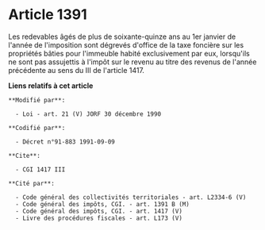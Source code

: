 # Article 1391

Les redevables âgés de plus de soixante-quinze ans au 1er janvier de l'année de l'imposition sont dégrevés d'office de la
taxe foncière sur les propriétés bâties pour l'immeuble habité exclusivement par eux, lorsqu'ils ne sont pas assujettis à
l'impôt sur le revenu au titre des revenus de l'année précédente au sens du III de l'article 1417.

**Liens relatifs à cet article**

	**Modifié par**:

	  - Loi - art. 21 (V) JORF 30 décembre 1990

	**Codifié par**:

	  - Décret n°91-883 1991-09-09

	**Cite**:

	  - CGI 1417 III

	**Cité par**:

	  - Code général des collectivités territoriales - art. L2334-6 (V)
	  - Code général des impôts, CGI. - art. 1391 B (M)
	  - Code général des impôts, CGI. - art. 1417 (V)
	  - Livre des procédures fiscales - art. L173 (V)
